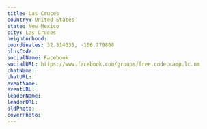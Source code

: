 ```yaml
---
title: Las Cruces
country: United States
state: New Mexico
city: Las Cruces
neighborhood: 
coordinates: 32.314035, -106.779808
plusCode:
socialName: Facebook
socialURL: https://www.facebook.com/groups/free.code.camp.lc.nm
chatName:
chatURL:
eventName:
eventURL:
leaderName:
leaderURL:
oldPhoto: 
coverPhoto:
---
```

